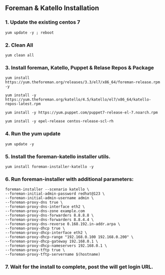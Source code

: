 ## Foreman & Katello Installation 


### 1. Update the existing centos 7 
```
yum update -y ; reboot
```

### 2. Clean All
```
yum clean all 
```

### 3. Install foreman, Katello, Puppet & Relase Repos & Package 
```
yum install https://yum.theforeman.org/releases/3.3/el7/x86_64/foreman-release.rpm -y 
```
```
yum install -y  https://yum.theforeman.org/katello/4.5/katello/el7/x86_64/katello-repos-latest.rpm
```
```
yum install -y https://yum.puppet.com/puppet7-release-el-7.noarch.rpm
```

```
yum install -y epel-release centos-release-scl-rh
```

### 4. Run the yum update 
```
yum update -y 
```

### 5. Install the foreman-katello installer utils.
```
yum install foreman-installer-katello -y 
```

### 6. Run foreman-installer with additional parameters:
```
foreman-installer --scenario katello \
--foreman-initial-admin-password redhat@123 \
--foreman-initial-admin-username admin \
--foreman-proxy-dns true \
--foreman-proxy-dns-interface eth2 \
--foreman-proxy-dns-zone example.com
--foreman-proxy-dns-forwarders 8.8.8.8 \
--foreman-proxy-dns-forwarders 8.8.4.4 \
--foreman-proxy-dns-reverse 0.168.192.in-addr.arpa \
--foreman-proxy-dhcp true \
--foreman-proxy-dhcp-interface eth2 \
--foreman-proxy-dhcp-range "192.168.0.100 192.168.0.200" \
--foreman-proxy-dhcp-gateway 192.168.0.1 \
--foreman-proxy-dhcp-nameservers 192.168.0.1 \
--foreman-proxy-tftp true \
--foreman-proxy-tftp-servername $(hostname)
```

### 7. Wait for the install to complete, post the will get login URL. 
